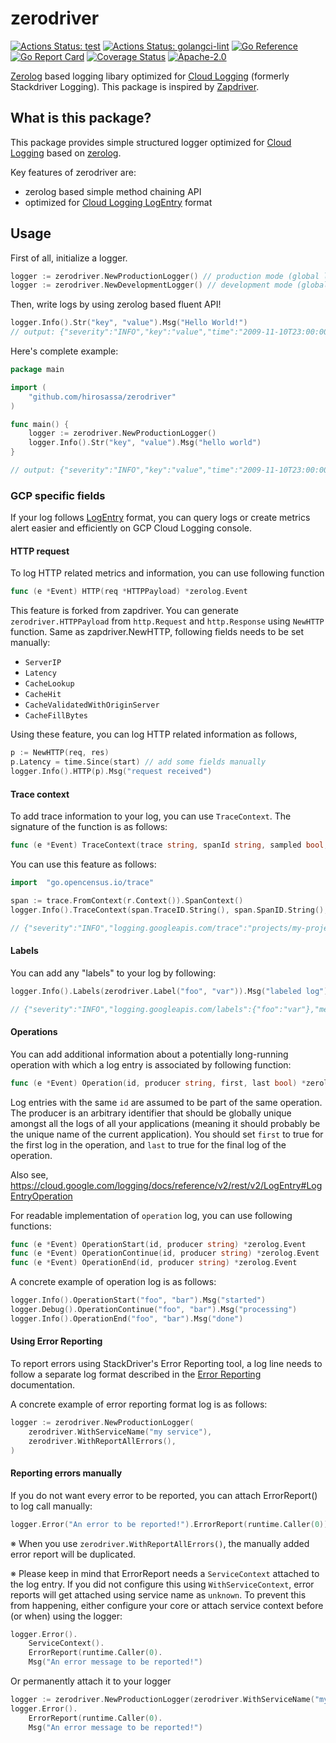 # zerodriver

[![Actions Status: test](https://github.com/hirosassa/zerodriver/workflows/test/badge.svg)](https://github.com/hirosassa/zerodriver/actions?query=workflow%3A"test")
[![Actions Status: golangci-lint](https://github.com/hirosassa/zerodriver/workflows/golangci-lint/badge.svg)](https://github.com/hirosassa/zerodriver/actions?query=workflow%3A"golangci-lint")
[![Go Reference](https://pkg.go.dev/badge/github.com/hirosassa/zerodriver.svg)](https://pkg.go.dev/github.com/hirosassa/zerodriver)
[![Go Report Card](https://goreportcard.com/badge/github.com/hirosassa/zerodriver)](https://goreportcard.com/report/github.com/hirosassa/zerodriver)
[![Coverage Status](https://coveralls.io/repos/github/hirosassa/zerodriver/badge.svg?branch=master)](https://coveralls.io/github/hirosassa/zerodriver?branch=master)
[![Apache-2.0](https://img.shields.io/github/license/hirosassa/zerodriver)](LICENSE)

[Zerolog](https://github.com/rs/zerolog) based logging libary optimized for [Cloud Logging](https://cloud.google.com/logging) (formerly Stackdriver Logging). This package is inspired by [Zapdriver](https://github.com/blendle/zapdriver).

## What is this package?

This package provides simple structured logger optimized for [Cloud Logging](https://cloud.google.com/logging) based on [zerolog](https://github.com/rs/zerolog).

Key features of zerodriver are:

- zerolog based simple method chaining API
- optimized for [Cloud Logging LogEntry](https://cloud.google.com/logging/docs/reference/v2/rest/v2/LogEntry) format

## Usage

First of all, initialize a logger.

```go
logger := zerodriver.NewProductionLogger() // production mode (global log level set to `info`)
logger := zerodriver.NewDevelopmentLogger() // development mode (global log level set to `debug`)
```

Then, write logs by using zerolog based fluent API!
```go
logger.Info().Str("key", "value").Msg("Hello World!")
// output: {"severity":"INFO","key":"value","time":"2009-11-10T23:00:00Z","message":"hello world"}
```

Here's complete example:

```go
package main

import (
    "github.com/hirosassa/zerodriver"
)

func main() {
    logger := zerodriver.NewProductionLogger()
    logger.Info().Str("key", "value").Msg("hello world")
}

// output: {"severity":"INFO","key":"value","time":"2009-11-10T23:00:00Z","message":"hello world"}
```

### GCP specific fields

If your log follows [LogEntry](https://cloud.google.com/logging/docs/reference/v2/rest/v2/LogEntry) format,
you can query logs or create metrics alert easier and efficiently on GCP Cloud Logging console.

#### HTTP request

To log HTTP related metrics and information, you can use following function

```go
func (e *Event) HTTP(req *HTTPPayload) *zerolog.Event
```

This feature is forked from zapdriver. You can generate `zerodriver.HTTPPayload` from `http.Request` and `http.Response` using `NewHTTP` function.
Same as zapdriver.NewHTTP, following fields needs to be set manually:

- `ServerIP`
- `Latency`
- `CacheLookup`
- `CacheHit`
- `CacheValidatedWithOriginServer`
- `CacheFillBytes`

Using these feature, you can log HTTP related information as follows,

```go
p := NewHTTP(req, res)
p.Latency = time.Since(start) // add some fields manually
logger.Info().HTTP(p).Msg("request received")
```

#### Trace context

To add trace information to your log, you can use `TraceContext`. The signature of the function is as follows:
```go
func (e *Event) TraceContext(trace string, spanId string, sampled bool, projectID string) *zerolog.Event
```

You can use this feature as follows:

```go
import	"go.opencensus.io/trace"

span := trace.FromContext(r.Context()).SpanContext()
logger.Info().TraceContext(span.TraceID.String(), span.SpanID.String(), true, "my-project").Msg("trace contexts")

// {"severity":"INFO","logging.googleapis.com/trace":"projects/my-project/traces/00000000000000000000000000000000","logging.googleapis.com/spanId":"0000000000000000","logging.googleapis.com/trace_sampled":true,"message":"trace contexts"}
```

#### Labels

You can add any "labels" to your log by following:

```go
logger.Info().Labels(zerodriver.Label("foo", "var")).Msg("labeled log")

// {"severity":"INFO","logging.googleapis.com/labels":{"foo":"var"},"message":"labeled log"}
```

#### Operations

You can add additional information about a potentially long-running operation with which a log entry is associated by following function:

```go
func (e *Event) Operation(id, producer string, first, last bool) *zerolog.Event
```
Log entries with the same `id` are assumed to be part of the same operation.
The producer is an arbitrary identifier that should be globally unique amongst all the logs of all your applications (meaning it should probably be the unique name of the current application).
You should set `first` to true for the first log in the operation, and `last` to true for the final log of the operation.

Also see, https://cloud.google.com/logging/docs/reference/v2/rest/v2/LogEntry#LogEntryOperation

For readable implementation of `operation` log, you can use following functions:

```go
func (e *Event) OperationStart(id, producer string) *zerolog.Event
func (e *Event) OperationContinue(id, producer string) *zerolog.Event
func (e *Event) OperationEnd(id, producer string) *zerolog.Event
```

A concrete example of operation log is as follows:

```go
logger.Info().OperationStart("foo", "bar").Msg("started")
logger.Debug().OperationContinue("foo", "bar").Msg("processing")
logger.Info().OperationEnd("foo", "bar").Msg("done")
```

#### Using Error Reporting
To report errors using StackDriver's Error Reporting tool, a log line needs to follow a separate log format described in the [Error Reporting](https://cloud.google.com/error-reporting/docs/formatting-error-messages) documentation.

A concrete example of error reporting format log is as follows:
```go
logger := zerodriver.NewProductionLogger(
    zerodriver.WithServiceName("my service"),
    zerodriver.WithReportAllErrors(),
)
```


#### Reporting errors manually
If you do not want every error to be reported, you can attach ErrorReport() to log call manually:
```go
logger.Error("An error to be reported!").ErrorReport(runtime.Caller(0))
```
※ When you use `zerodriver.WithReportAllErrors()`, the manually added error report will be duplicated.

※ Please keep in mind that ErrorReport needs a `ServiceContext` attached to the log entry. If you did not configure this using `WithServiceContext`, error reports will get attached using service name as `unknown`. To prevent this from happening, either configure your core or attach service context before (or when) using the logger:
```go
logger.Error().
    ServiceContext().
    ErrorReport(runtime.Caller(0).
    Msg("An error message to be reported!")
```
Or permanently attach it to your logger
```go
logger := zerodriver.NewProductionLogger(zerodriver.WithServiceName("my service"))
logger.Error().
    ErrorReport(runtime.Caller(0).
    Msg("An error message to be reported!")
```

